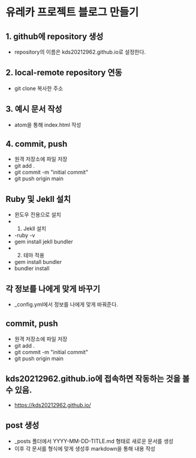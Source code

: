 # 유레카 프로젝트 블로그 만들기
## 1. github에 repository 생성 
* repository의 이름은 kds20212962.github.io로 설정한다.
## 2. local-remote repository 연동
* git clone 복사한 주소
## 3. 예시 문서 작성
* atom을 통해 index.html 작성
## 4. commit, push
* 원격 저장소에 파일 저장
* git add .
* git commit -m "initial commit"
* git push origin main

## Ruby 및 Jekll 설치
* 윈도우 전용으로 설치
* 1) Jekll 설치
*  -ruby -v
* gem install jekll bundler
* 2) 테마 적용
* gem install bundler
* bundler install

## 각 정보를 나에게 맞게 바꾸기
* _config.yml에서 정보를 나에게 맞게 바꿔준다.

## commit, push
* 원격 저장소에 파일 저장
* git add .
* git commit -m "initial commit"
* git push origin main

## kds20212962.github.io에 접속하면 작동하는 것을 볼 수 있음.
* https://kds20212962.github.io/

## post 생성
* _posts 폴더에서 YYYY-MM-DD-TITLE.md 형태로 새로운 문서를 생성
* 이후 각 문서를 형식에 맞게 생성후 markdown을 통해 내용 작성
